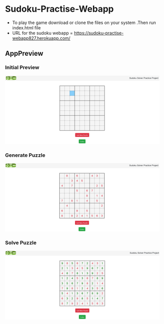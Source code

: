 # Sudoku-Practise-Webapp

 - To play the game download or clone the files on your system .Then run  index.html   file
 - URL for the sudoku webapp = https://sudoku-practise-webapp827.herokuapp.com/   


## AppPreview

### Initial Preview

<p align="center">
  <img src="app_preview/initial_preview.PNG" width="700" alt="accessibility text">
</p>


### Generate Puzzle

<p align="center">
  <img src="app_preview/generate_puzzle.PNG" width="700" alt="accessibility text">
</p>


### Solve Puzzle

<p align="center">
  <img src="app_preview/solve_puzzle.PNG" width="700" alt="accessibility text">
</p>
